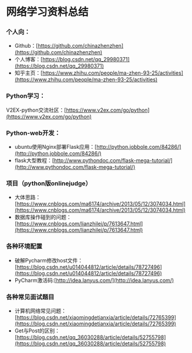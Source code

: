 # 网络学习资料总结  
### 个人向：
- Github：[https://github.com/chinazhenzhen](https://github.com/chinazhenzhen)  
- 个人博客：[https://blog.csdn.net/qq_29980371](https://blog.csdn.net/qq_29980371)  
- 知乎主页：[https://www.zhihu.com/people/ma-zhen-93-25/activities](https://www.zhihu.com/people/ma-zhen-93-25/activities)  



### Python学习：  
V2EX-python交流社区：[https://www.v2ex.com/go/python](https://www.v2ex.com/go/python)  




### Python-web开发： 
- ubuntu使用Nginx部署Flask应用：[http://python.jobbole.com/84286/](http://python.jobbole.com/84286/)  
- flask大型教程：[http://www.pythondoc.com/flask-mega-tutorial/](http://www.pythondoc.com/flask-mega-tutorial/)  


### 项目（python版onlinejudge） 
- 大体思路：[https://www.cnblogs.com/ma6174/archive/2013/05/12/3074034.html](https://www.cnblogs.com/ma6174/archive/2013/05/12/3074034.html)  
- 数据库操作碰到的问题：[https://www.cnblogs.com/lianzhilei/p/7613647.html](https://www.cnblogs.com/lianzhilei/p/7613647.html)  



### 各种环境配置  
- 破解Pycharm修改host文件：[https://blog.csdn.net/u014044812/article/details/78727496](https://blog.csdn.net/u014044812/article/details/78727496)  
- PyCharm激活码:[http://idea.lanyus.com/](http://idea.lanyus.com/)  



### 各种常见面试题目  
- 计算机网络常见问题：[https://blog.csdn.net/xiaomingdetianxia/article/details/72765399](https://blog.csdn.net/xiaomingdetianxia/article/details/72765399)  
- Get与Post的区别：[https://blog.csdn.net/qq_36030288/article/details/52755798](https://blog.csdn.net/qq_36030288/article/details/52755798)  



